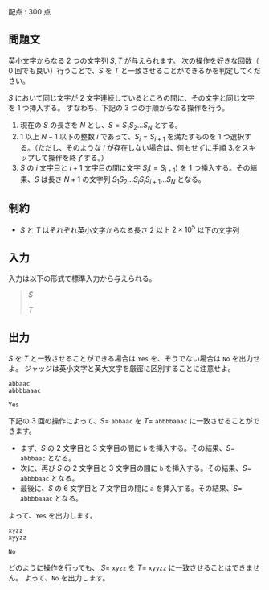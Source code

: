 配点 : $300$ 点

## 問題文

英小文字からなる $2$ つの文字列 $S, T$ が与えられます。
次の操作を好きな回数（ $0$ 回でも良い）行うことで、$S$ を $T$ と一致させることができるかを判定してください。

$S$ において同じ文字が $2$ 文字連続しているところの間に、その文字と同じ文字を $1$ つ挿入する。
すなわち、下記の $3$ つの手順からなる操作を行う。

1. 現在の $S$ の長さを $N$ とし、$S = S_1S_2\ldots S_N$ とする。
2. $1$ 以上 $N-1$ 以下の整数 $i$ であって、$S_i = S_{i+1}$ を満たすものを $1$ つ選択する。（ただし、そのような $i$ が存在しない場合は、何もせずに手順 3.をスキップして操作を終了する。）
3. $S$ の $i$ 文字目と $i+1$ 文字目の間に文字 $S_i(= S_{i+1})$ を $1$ つ挿入する。その結果、$S$ は長さ $N+1$ の文字列 $S_1S_2\ldots S_i S_i S_{i+1} \ldots S_N$ となる。

## 制約

- $S$ と $T$ はそれぞれ英小文字からなる長さ $2$ 以上 $2 \times 10^5$ 以下の文字列

## 入力

入力は以下の形式で標準入力から与えられる。

> $S$
> 
> $T$

## 出力

$S$ を $T$ と一致させることができる場合は `Yes` を、そうでない場合は `No` を出力せよ。
ジャッジは英小文字と英大文字を厳密に区別することに注意せよ。

```input1
abbaac
abbbbaaac
```

```output1
Yes
```

下記の $3$ 回の操作によって、$S =$ `abbaac` を $T =$ `abbbbaaac` に一致させることができます。

- まず、$S$ の $2$ 文字目と $3$ 文字目の間に `b` を挿入する。その結果、$S =$ `abbbaac` となる。
- 次に、再び $S$ の $2$ 文字目と $3$ 文字目の間に `b` を挿入する。その結果、$S =$ `abbbbaac` となる。
- 最後に、$S$ の $6$ 文字目と $7$ 文字目の間に `a` を挿入する。その結果、$S =$ `abbbbaaac` となる。

よって、`Yes` を出力します。

```input2
xyzz
xyyzz
```

```output2
No
```

どのように操作を行っても、 $S =$ `xyzz` を $T =$ `xyyzz` に一致させることはできません。
よって、`No` を出力します。